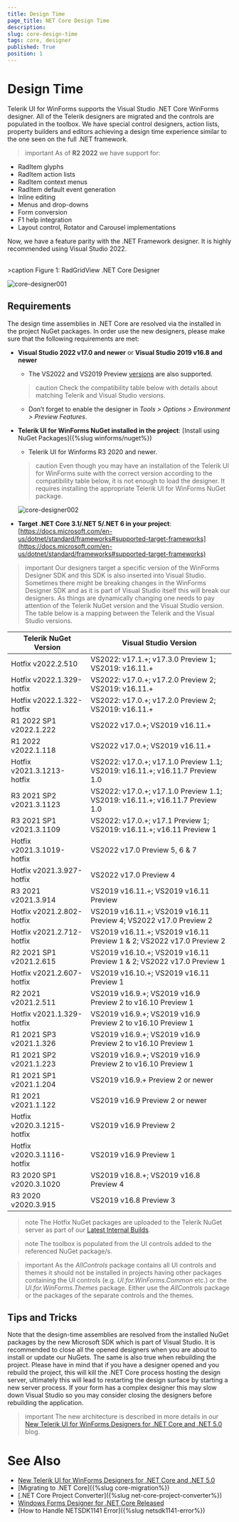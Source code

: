 ```yaml
---
title: Design Time 
page_title: NET Core Design Time
description:   
slug: core-design-time
tags: core, designer
published: True
position: 1
---
```


# Design Time

Telerik UI for WinForms supports the Visual Studio .NET Core WinForms designer. All of the Telerik designers are migrated and the controls are populated in the toolbox. We have special control designers, action lists, property builders and editors achieving a design time experience similar to the one seen on the full .NET framework. 

>important As of **R2 2022** we have support for:
>
* RadItem glyphs
* RadItem action lists
* RadItem context menus
* RadItem default event generation
* Inline editing
* Menus and drop-downs
* Form conversion
* F1 help integration
* Layout control, Rotator and Carousel implementations
>
Now, we have a feature parity with the .NET Framework designer. It is highly recommended using Visual Studio 2022.

<br>
>caption Figure 1: RadGridView .NET Core Designer

![core-designer001](images/core-designer001.png)

## Requirements

The design time assemblies in .NET Core are resolved via the installed in the project NuGet packages. In order use the new designers, please make sure that the following requirements are met:

*  **Visual Studio 2022 v17.0 and newer** or **Visual Studio 2019 v16.8 and newer**
    - The VS2022 and VS2019 Preview [versions](https://visualstudio.microsoft.com/vs/preview/) are also supported. 
    
	>caution Check the compatibility table below with details about matching Telerik and Visual Studio versions.
	
    - Don’t forget to enable the designer in *Tools > Options > Environment > Preview Features*.
* **Telerik UI for WinForms NuGet installed in the project**: [Install using NuGet Packages]({%slug winforms/nuget%})
     - Telerik UI for Winforms R3 2020 and newer.

	>caution Even though you may have an installation of the Telerik UI for WinForms suite with the correct version according to the compatibility table below, it is not enough to load the designer. It requires installing the appropriate Telerik UI for WinForms NuGet package.

	![core-designer002](images/core-designer002.png)

* **Target .NET Core 3.1/.NET 5/.NET 6 in your project**: [https://docs.microsoft.com/en-us/dotnet/standard/frameworks#supported-target-frameworks](https://docs.microsoft.com/en-us/dotnet/standard/frameworks#supported-target-frameworks)

>important Our designers target a specific version of the WinForms Designer SDK and this SDK is also inserted into Visual Studio. Sometimes there might be breaking changes in the WinForms Designer SDK and as it is part of Visual Studio itself this will break our designers. As things are dynamically changing one needs to pay attention of the Telerik NuGet version and the Visual Studio version. The table below is a mapping between the Telerik and the Visual Studio versions.
>

|Telerik NuGet Version|Visual Studio Version|
|----|----|
|Hotfix v2022.2.510|VS2022: v17.1.+; v17.3.0 Preview 1; VS2019: v16.11.+|
|Hotfix v2022.1.329-hotfix|VS2022: v17.0.+; v17.2.0 Preview 2; VS2019: v16.11.+|
|Hotfix v2022.1.322-hotfix|VS2022: v17.0.+; v17.2.0 Preview 2; VS2019: v16.11.+|
|R1 2022 SP1 v2022.1.222|VS2022 v17.0.+; VS2019 v16.11.+|
|R1 2022 v2022.1.118|VS2022 v17.0.+; VS2019 v16.11.+|
|Hotfix v2021.3.1213-hotfix|VS2022: v17.0.+; v17.1.0 Preview 1.1; VS2019: v16.11.+; v16.11.7 Preview 1.0|
|R3 2021 SP2 v2021.3.1123|VS2022: v17.0.+; v17.1.0 Preview 1.1; VS2019: v16.11.+; v16.11.7 Preview 1.0|
|R3 2021 SP1 v2021.3.1109|VS2022: v17.0.+; v17.1 Preview 1; VS2019: v16.11.+; v16.11 Preview 1|
|Hotfix v2021.3.1019-hotfix|VS2022 v17.0 Preview 5, 6 & 7|
|Hotfix v2021.3.927-hotfix|VS2022 v17.0 Preview 4|
|R3 2021 v2021.3.914|VS2019 v16.11.+; VS2019 v16.11 Preview|
|Hotfix v2021.2.802-hotfix|VS2019 v16.11.+; VS2019 v16.11 Preview 4; VS2022 v17.0 Preview 2|
|Hotfix v2021.2.712-hotfix|VS2019 v16.11.+; VS2019 v16.11 Preview 1 & 2; VS2022 v17.0 Preview 2|
|R2 2021 SP1 v2021.2.615|VS2019 v16.10.+; VS2019 v16.11 Preview 1 & 2; VS2022 v17.0 Preview 1|
|Hotfix v2021.2.607-hotfix|VS2019 v16.10.+; VS2019 v16.11 Preview 1|
|R2 2021 v2021.2.511|VS2019 v16.9.+; VS2019 v16.9 Preview 2 to v16.10 Preview 1|
|Hotfix v2021.1.329-hotfix|VS2019 v16.9.+; VS2019 v16.9 Preview 2 to v16.10 Preview 1|
|R1 2021 SP3 v2021.1.326|VS2019 v16.9.+; VS2019 v16.9 Preview 2 to v16.10 Preview 1|
|R1 2021 SP2 v2021.1.223|VS2019 v16.9.+; VS2019 v16.9 Preview 2 to v16.10 Preview 1|
|R1 2021 SP1 v2021.1.204|VS2019 v16.9.+ Preview 2 or newer|
|R1 2021 v2021.1.122|VS2019 v16.9 Preview 2 or newer|
|Hotfix v2020.3.1215-hotfix|VS2019 v16.9 Preview 2|
|Hotfix v2020.3.1116-hotfix|VS2019 v16.9 Preview 1|
|R3 2020 SP1 v2020.3.1020|VS2019 v16.8.+; VS2019 v16.8 Preview 4|
|R3 2020 v2020.3.915|VS2019 v16.8 Preview 3|

>note The Hotfix NuGet packages are uploaded to the Telerik NuGet server as part of our [Latest Internal Builds](https://docs.telerik.com/devtools/winforms/installation-and-upgrades/latest-internal-builds#latest-internal-builds).
>

>note The toolbox is populated from the UI controls added to the referenced NuGet package/s.  
>

>important As the *AllControls* package contains all UI controls and themes it should not be installed in projects having other packages containing the UI controls (e.g. *UI.for.WinForms.Common* etc.) or the *UI.for.WinForms.Themes* package. Either use the *AllControls* package or the packages of the separate controls and the themes.

## Tips and Tricks

Note that the design-time assemblies are resolved from the installed NuGet packages by the new Microsoft SDK which is part of Visual Studio. It is recommended to close all the opened designers when you are about to install or update our NuGets. The same is also true when rebuilding the project. Please have in mind that if you have a designer opened and you rebuild the project, this will kill the .NET Core process hosting the design server, ultimately this will lead to restarting the design surface by starting a new server process. If your form has a complex designer this may slow down Visual Studio so you may consider closing the designers before rebuilding the application. 

>important The new architecture is described in more details in our [New Telerik UI for WinForms Designers for .NET Core and .NET 5.0](https://www.telerik.com/blogs/new-telerik-ui-for-winforms-designers-dotnet-core-dotnet-5) blog.
>



# See Also

* [New Telerik UI for WinForms Designers for .NET Core and .NET 5.0](https://www.telerik.com/blogs/new-telerik-ui-for-winforms-designers-dotnet-core-dotnet-5)
* [Migrating to .NET Core]({%slug core-migration%})
* [.NET Core Project Converter]({%slug net-core-project-converter%})
* [Windows Forms Designer for .NET Core Released](https://devblogs.microsoft.com/dotnet/windows-forms-designer-for-net-core-released/)
* [How to Handle NETSDK1141 Error]({%slug netsdk1141-error%})
